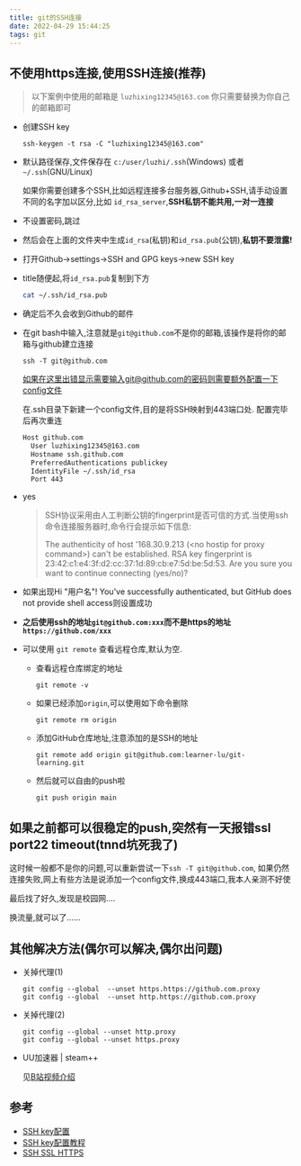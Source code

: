 ```yaml
---
title: git的SSH连接
date: 2022-04-29 15:44:25
tags: git
---
```


## 不使用https连接,使用SSH连接(推荐)

> 以下案例中使用的邮箱是 `luzhixing12345@163.com` 你只需要替换为你自己的邮箱即可

- 创建SSH key

  ```shell
  ssh-keygen -t rsa -C "luzhixing12345@163.com"
  ```

- 默认路径保存,文件保存在 `c:/user/luzhi/.ssh`(Windows) 或者 `~/.ssh`(GNU/Linux)

  如果你需要创建多个SSH,比如远程连接多台服务器,Github+SSH,请手动设置不同的名字加以区分,比如 `id_rsa_server`,**SSH私钥不能共用,一对一连接**

- 不设置密码,跳过
- 然后会在上面的文件夹中生成`id_rsa`(私钥)和`id_rsa.pub`(公钥),**私钥不要泄露!**
- 打开Github->settings->SSH and GPG keys->new SSH key
- title随便起,将`id_rsa.pub`复制到下方

  ```bash
  cat ~/.ssh/id_rsa.pub
  ```

- 确定后不久会收到Github的邮件
- 在git bash中输入,注意就是`git@github.com`不是你的邮箱,该操作是将你的邮箱与github建立连接

  ```shell
  ssh -T git@github.com
  ```

  如果在这里出错显示需要输入git@github.com的密码则需要额外配置一下config文件

  在.ssh目录下新建一个config文件,目的是将SSH映射到443端口处. 配置完毕后再次重连

  ```txt
  Host github.com
    User luzhixing12345@163.com
    Hostname ssh.github.com
    PreferredAuthentications publickey
    IdentityFile ~/.ssh/id_rsa
    Port 443
  ```

- yes
  >SSH协议采用由人工判断公钥的fingerprint是否可信的方式.当使用ssh命令连接服务器时,命令行会提示如下信息:
  >
  > The authenticity of host '168.30.9.213 (\<no hostip for proxy command\>) can't be established.
  RSA key fingerprint is 23:42:c1:e4:3f:d2:cc:37:1d:89:cb:e7:5d:be:5d:53.
  Are you sure you want to continue connecting (yes/no)?

- 如果出现Hi "用户名"! You've successfully authenticated, but GitHub does not provide shell access则设置成功
- **之后使用ssh的地址`git@github.com:xxx`而不是https的地址`https://github.com/xxx`**
- 可以使用 `git remote` 查看远程仓库,默认为空.
  - 查看远程仓库绑定的地址

    ```shell
    git remote -v
    ```

  - 如果已经添加`origin`,可以使用如下命令删除

    ```shell
    git remote rm origin
    ```

  - 添加GitHub仓库地址,注意添加的是SSH的地址

    ```shell
    git remote add origin git@github.com:learner-lu/git-learning.git
    ```

  - 然后就可以自由的push啦

    ```shell
    git push origin main
    ```

## 如果之前都可以很稳定的push,突然有一天报错ssl port22 timeout(tnnd坑死我了)

这时候一般都不是你的问题,可以重新尝试一下`ssh -T git@github.com`, 如果仍然连接失败,网上有些方法是说添加一个config文件,换成443端口,我本人亲测不好使

最后找了好久,发现是校园网....

换流量,就可以了......

## 其他解决方法(偶尔可以解决,偶尔出问题)

- 关掉代理(1)

  ```shell
  git config --global  --unset https.https://github.com.proxy 
  git config --global  --unset http.https://github.com.proxy 
  ```

- 关掉代理(2)

  ```shell
  git config --global --unset http.proxy
  git config --global --unset https.proxy
  ```

- UU加速器 | steam++
  
  见[B站视频介绍](https://www.bilibili.com/video/BV1Aq4y1q7hr?spm_id_from=444.41.0.0)


## 参考

- [SSH key配置](https://blog.csdn.net/qq_36667170/article/details/79094257)
- [SSH key配置教程](https://www.runoob.com/git/git-remote-repo.html)
- [SSH SSL HTTPS](https://www.jianshu.com/p/5e3f9dfd2cb4)
